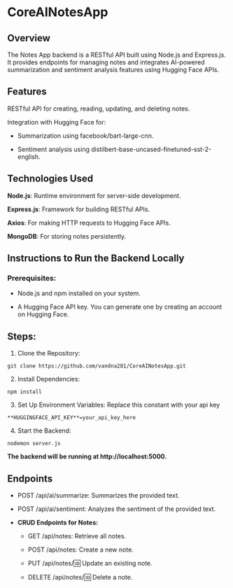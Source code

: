 # CoreAINotesApp
## Overview

The Notes App backend is a RESTful API built using Node.js and Express.js. It provides endpoints for managing notes and integrates AI-powered summarization and sentiment analysis features using Hugging Face APIs.

## Features

RESTful API for creating, reading, updating, and deleting notes.

Integration with Hugging Face for:

  * Summarization using facebook/bart-large-cnn.

  * Sentiment analysis using distilbert-base-uncased-finetuned-sst-2-english.

## Technologies Used

**Node.js**: Runtime environment for server-side development.

**Express.js**: Framework for building RESTful APIs.

**Axios**: For making HTTP requests to Hugging Face APIs.

**MongoDB**: For storing notes persistently.

## Instructions to Run the Backend Locally

### Prerequisites:

  * Node.js and npm installed on your system.

  * A Hugging Face API key. You can generate one by creating an account on Hugging Face.

## Steps:

  1. Clone the Repository:

    git clone https://github.com/vandna281/CoreAINotesApp.git

  2. Install Dependencies:

    npm install

  3. Set Up Environment Variables:
    Replace this constant with your api key

    **HUGGINGFACE_API_KEY**=your_api_key_here

  4. Start the Backend:

    nodemon server.js

**The backend will be running at http://localhost:5000.**

## Endpoints

* POST /api/ai/summarize: Summarizes the provided text.

* POST /api/ai/sentiment: Analyzes the sentiment of the provided text.

* **CRUD Endpoints for Notes:**

  * GET /api/notes: Retrieve all notes.

  * POST /api/notes: Create a new note.

  * PUT /api/notes/:id: Update an existing note.

  * DELETE /api/notes/:id: Delete a note.


